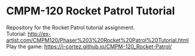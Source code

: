 # CMPM-120 Rocket Patrol Tutorial
Repository for the Rocket Patrol tutorial assignment.  
Tutorial: http://ex-artist.com/CMPM120/Phaser%203%20Rocket%20Patrol%20Tutorial.html  
Play the game: https://i-cortez.github.io/CMPM-120_Rocket-Patrol/
